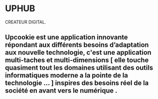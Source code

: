 # UPHUB
CREATEUR DIGITAL.

## Upcookie est une application innovante répondant aux différents besoins d’adaptation aux nouvelle technologie, c'est une application multi-taches et multi-dimensions [ elle touche quasiment tout les domaines utilisant des outils informatiques moderne a la pointe de la technologie ... ] inspires des besoins réel de la société en avant vers le numérique .
